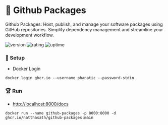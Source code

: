 # 🎉 Github Packages

Github Packages: Host, publish, and manage your software packages using GitHub repositories. Simplify dependency management and streamline your development workflow.

![version](https://img.shields.io/badge/version-1.0-blue)
![rating](https://img.shields.io/badge/rating-★★★★★-yellow)
![uptime](https://img.shields.io/badge/uptime-100%25-brightgreen)

### 🚀 Setup

- Docker Login

```
docker login ghcr.io --username phanatic --password-stdin
```

### 🏆 Run

- [http://localhost:8000/docs](http://localhost:8000/docs)

```shell
docker run --name github-packages -p 8000:8000 -d ghcr.io/natthasath/github-packages:main
```
